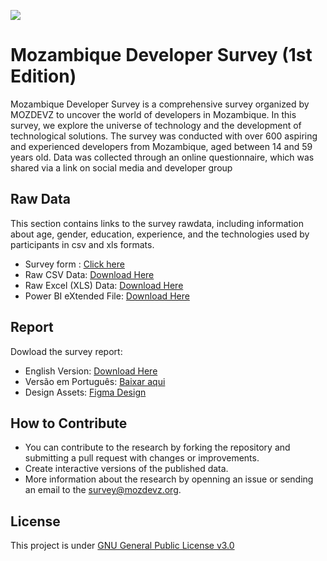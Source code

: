 
![](cover.png)
# Mozambique Developer Survey (1st Edition)
Mozambique Developer Survey is a comprehensive survey organized by MOZDEVZ to uncover the world of developers in Mozambique. In this survey, we explore the universe of technology and the development of technological solutions. The survey was conducted with over 600 aspiring and experienced developers from Mozambique, aged between 14 and 59 years old. Data was collected through an online questionnaire, which was shared via a link on social media and developer group
## Raw Data
This section contains links to the  survey rawdata, including information about age, gender, education, experience, and the technologies used by participants in csv and xls formats.
- Survey form : [Click here](https://docs.google.com/document/d/14NZ_-Bdc4WRx-Jyc9mR2X32-HST1k-rv/edit?usp=sharing&ouid=104195983987021242816&rtpof=true&sd=true)
- Raw CSV Data: [Download Here](https://github.com/mozdevz/Mozambique-Developer-Survey/blob/Corrections/Mozambique%20Developer%20Survey%201st%20Ed%20-%20Data/Mozambique%20Developer%20Survey%201st%20Ed%20-%20Data%20.csv)
- Raw Excel (XLS) Data: [Download Here](https://github.com/mozdevz/Mozambique-Developer-Survey/blob/Corrections/Mozambique%20Developer%20Survey%201st%20Ed%20-%20Data/Mozambique%20Developer%20Survey%201st%20Ed%20-%20Data.xlsx)
- Power BI eXtended File: [Download Here](https://github.com/mozdevz/Mozambique-Developer-Survey/blob/main/Mozambique%20Developer%20Survey%201st%20Ed%20-%20Data/Survey-Last_report.pbix)

## Report 
Dowload the survey report:
- English Version: [Download Here ](https://github.com/themisterpaps/mozdevsurvey/files/12666355/EN.Mozambique.Developer.Survey_compressed.pdf)
- Versão em Português: [Baixar aqui](https://github.com/themisterpaps/mozdevsurvey/files/12660961/PT.Mozambique.Developer.Survey_.pdf) 
- Design Assets: [Figma Design](https://www.figma.com/community/file/1292861029158540894/mozambique-developer-survey)


## How to Contribute
  - You can contribute to the research by forking the repository and submitting a pull request with changes or improvements.
  - Create interactive versions of the published data.
  - More information about the research by openning an issue or sending an email to the <survey@mozdevz.org>.


## License
This project is under [GNU General Public License v3.0](LICENSE)
